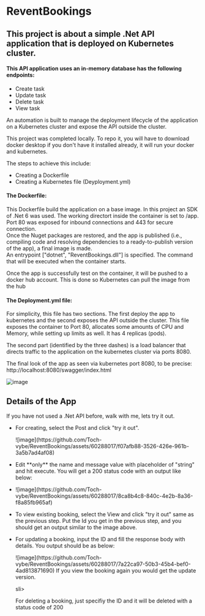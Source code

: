 # ReventBookings

<h2>This project is about a simple .Net API application that is deployed on Kubernetes cluster.</h2>
<h4>This API application uses an in-memory database has the following endpoints:</h4>
<ul>
  <li>Create task</li>
  <li>Update task</li>
  <li>Delete task</li>
  <li>View task</li>
</ul>

An automation is built to manage the deployment lifecycle of the application on a Kubernetes cluster and expose the API outside the cluster.

<p>This project was completed locally. To repo it, you will have to download docker desktop if you don't have it installed already, it will run your docker and kubernetes.

The steps to achieve this include:
<ul>
  <li>Creating a Dockerfile</li>
  <li>Creating a Kubernetes file (Deyployment.yml)</li>
</ul>

<h4>The Dockerfile:</h4>
<p>This Dockerfile build the application on a base image. In this project an SDK of .Net 6 was used. The working directort inside the container is set to /app. <br>
Port 80 was exposed for inbound connections and 443 for secure connection.<br>
Once the Nuget packages are restored, and the app is published (i.e., compiling code and resolving dependencies to a ready-to-publish version of the app), a final image is made.<br>
An entrypoint ["dotnet", "ReventBookings.dll"] is specified. The command that will be executed when the container starts. </p>
<p>Once the app is successfully test on the container, it will be pushed to a docker hub account. This is done so Kubernetes can pull the image from the hub</p>

<h4>The Deployment.yml file:</h4>
<p>For simplicity, this file has two sections. The first deploy the app to kubernetes and the second exposes the API outside the cluster.
This file exposes the container to Port 80, allocates some amounts of CPU and Memory, while setting up limits as well. It has 4 replicas (pods).
<p>The second part (identified by the three dashes) is a load balancer that directs traffic to the application on the kubernetes cluster via ports 8080.
  
The final look of the app as seen via kubernetes port 8080, to be precise: http://localhost:8080/swagger/index.html

  ![image](https://github.com/Toch-vybe/ReventBookings/assets/60288017/3884a22c-c303-4f46-9b23-5a48ec4148f8)


<h2>Details of the App</h2>
If you have not used a .Net API before, walk with me, lets try it out.
<ul>
  <li><p> For creating, select the Post and click "try it out".</li>
  ![image](https://github.com/Toch-vybe/ReventBookings/assets/60288017/f07afb88-3526-426e-961b-3a5b7ad4af08)
<li><p>Edit **only** the name and message value with placeholder of "string" and hit execute. You will get a 200 status code with an output like below:<li>
  ![image](https://github.com/Toch-vybe/ReventBookings/assets/60288017/8ca8b4c8-840c-4e2b-8a36-f8a85fb965af)
  
<li><p> To view existing booking, select the View and click "try it out" same as the previous step. Put the Id you get in the previous step, and you should get an output similar to the image above.</li>
  
<li><p> For updating a booking, input the ID and fill the response body with details. You output should be as below:</li>
  ![image](https://github.com/Toch-vybe/ReventBookings/assets/60288017/7a22ca97-50b3-45b4-bef0-4ad813871690)
If you view the booking again you would get the update version.
  
sli><p>For deleting a booking, just specifiy the ID and it will be deleted with a status code of 200</li>





